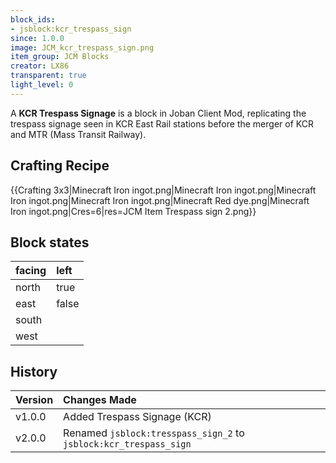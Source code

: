 ```yaml
---
block_ids:
- jsblock:kcr_trespass_sign
since: 1.0.0
image: JCM_kcr_trespass_sign.png
item_group: JCM Blocks
creator: LX86
transparent: true
light_level: 0
---
```


A **KCR Trespass Signage** is a block in Joban Client Mod, replicating the trespass signage seen in KCR East Rail stations before the merger of KCR and MTR (Mass Transit Railway). 

## Crafting Recipe
{{Crafting 3x3|Minecraft Iron ingot.png|Minecraft Iron ingot.png|Minecraft Iron ingot.png|Minecraft Iron ingot.png|Minecraft Red dye.png|Minecraft Iron ingot.png|Cres=6|res=JCM Item Trespass sign 2.png}}

## Block states
| facing | left  |
|:-------|:------|
| north  | true  |
| east   | false |
| south  |       |
| west   |       |

## History
| Version | Changes Made                                                      |
|:--------|:------------------------------------------------------------------|
| v1.0.0  | Added Trespass Signage (KCR)                                      |
| v2.0.0  | Renamed `jsblock:tresspass_sign_2` to `jsblock:kcr_trespass_sign` |
